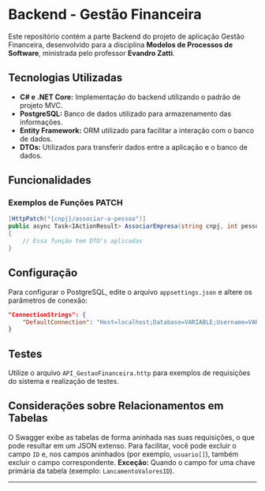 # Backend - Gestão Financeira

Este repositório contém a parte Backend do projeto de aplicação Gestão Financeira, desenvolvido para a disciplina **Modelos de Processos de Software**, ministrada pelo professor **Evandro Zatti**.

## Tecnologias Utilizadas

- **C# e .NET Core:** Implementação do backend utilizando o padrão de projeto MVC.
- **PostgreSQL:** Banco de dados utilizado para armazenamento das informações.
- **Entity Framework:** ORM utilizado para facilitar a interação com o banco de dados.
- **DTOs:** Utilizados para transferir dados entre a aplicação e o banco de dados.

## Funcionalidades

### Exemplos de Funções PATCH

```csharp
[HttpPatch("{cnpj}/associar-a-pessoa")]
public async Task<IActionResult> AssociarEmpresa(string cnpj, int pessoaId)
{
    // Essa função tem DTO's aplicadas
}
```
## Configuração

Para configurar o PostgreSQL, edite o arquivo `appsettings.json` e altere os parâmetros de conexão:

```json
"ConnectionStrings": {
    "DefaultConnection": "Host=localhost;Database=VARIABLE;Username=VARIABLE;Password=VARIABLE"
}
```

## Testes

Utilize o arquivo `API_GestaoFinanceira.http` para exemplos de requisições do sistema e realização de testes.

## Considerações sobre Relacionamentos em Tabelas

O Swagger exibe as tabelas de forma aninhada nas suas requisições, o que pode resultar em um JSON extenso. Para facilitar, você pode excluir o campo `ID` e, nos campos aninhados (por exemplo, `usuario[]`), também excluir o campo correspondente. **Exceção:** Quando o campo for uma chave primária da tabela (exemplo: `LancamentoValoresID`).

---
